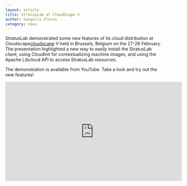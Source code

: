 ```yaml
---
layout: article
title: StratusLab at CloudScape V
author: Vangelis Floros
category: news
---
```


StratusLab demonstrated some new features of its cloud distribution at
Cloudscape[cloudscape] V held in Brussels, Belgium on the 27-28
February.  The presentation highlighted a new way to easily install
the StratusLab client, using CloudInit for contextualizing machine
images, and using the Apache Libcloud API to access StratusLab
resources.

The demonstration is available from YouTube.  Take a look and try out
the new features!

<div class="video-container">
  <iframe width="560" height="315"
          src="http://www.youtube.com/embed/76zeUZysLcc"
          frameborder="0"
          allowfullscreen="1"></iframe>
</div>


[cloudscape]: http://www.cloudscapeseries.eu/
